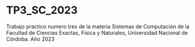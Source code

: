 # TP3_SC_2023
Trabajo practico numero tres de la materia Sistemas de Computación de la Facultad de Ciencias Exactas, Física y Naturales, Universidad Nacional de Córdoba. Año 2023
